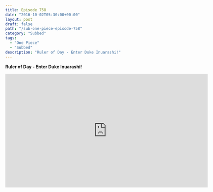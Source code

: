 ```yaml
---
title: Episode 758
date: "2016-10-02T05:30:00+00:00"
layout: post
draft: false
path: "/sub-one-piece-episode-758"
category: "Subbed"
tags:
  - "One Piece"
  - "Subbed"
description: "Ruler of Day - Enter Duke Inuarashi!"
---
```


**Ruler of Day - Enter Duke Inuarashi!**

<iframe width="640" height="360" src="https://www.rapidvideo.com/e/G6FRPGRS2I" frameborder="0" marginwidth=0 marginheight=0 scrolling=no allowfullscreen></iframe>

